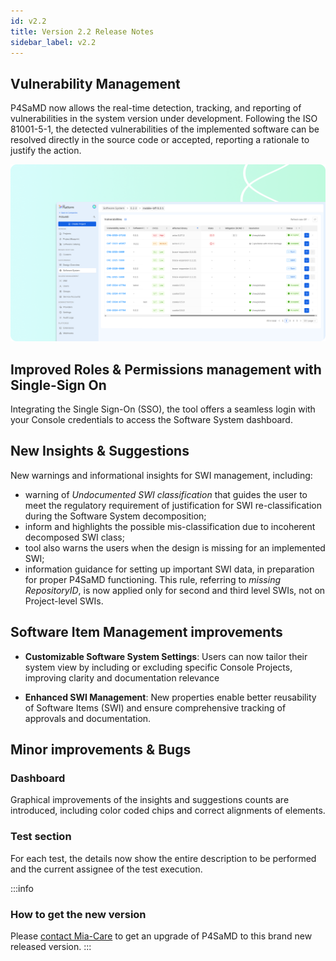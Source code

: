 ```yaml
---
id: v2.2
title: Version 2.2 Release Notes
sidebar_label: v2.2
---
```


## Vulnerability Management

P4SaMD now allows the real-time detection, tracking, and reporting of vulnerabilities in the system version under development. Following the ISO 81001-5-1, the detected vulnerabilities of the implemented software can be resolved directly in the source code or accepted, reporting a rationale to justify the action.  

![Vulnerability Management table](../img/MC-p4samd-vulnerability-v2.2.png)

## Improved Roles & Permissions management with Single-Sign On

Integrating the Single Sign-On (SSO), the tool offers a seamless login with your Console credentials to access the Software System dashboard.

## New Insights & Suggestions 

New warnings and informational insights for SWI management, including:

- warning of _Undocumented SWI classification_ that guides the user to meet the regulatory requirement of justification for SWI re-classification during the Software System decomposition; 
- inform and highlights the possible mis-classification due to incoherent decomposed SWI class;
- tool also warns the users when the design is missing for an implemented SWI;
- information guidance for setting up important SWI data, in preparation for proper P4SaMD functioning. This rule, referring to _missing RepositoryID_, is now applied only for second and third level SWIs, not on Project-level SWIs. 

## Software Item Management improvements

- **Customizable Software System Settings**: Users can now tailor their system view by including or excluding specific Console Projects, improving clarity and documentation relevance

- **Enhanced SWI Management**: New properties enable better reusability of Software Items (SWI) and ensure comprehensive tracking of approvals and documentation.

## Minor improvements & Bugs

### Dashboard
Graphical improvements of the insights and suggestions counts are introduced, including color coded chips and correct alignments of elements. 

### Test section
For each test, the details now show the entire description to be performed and the current assignee of the test execution. 


:::info 
### How to get the new version
Please [contact Mia-Care](mailto:services@mia-care.io?subject=P4SaMD%20update%20v2.2&body=Hello%20Mia-Care%20Team,%0A%0AI%20am%20interested%20in%20upgrading%20P4SaMD%20to%20v2.2%20...) to get an upgrade of P4SaMD to this brand new released version.
:::
